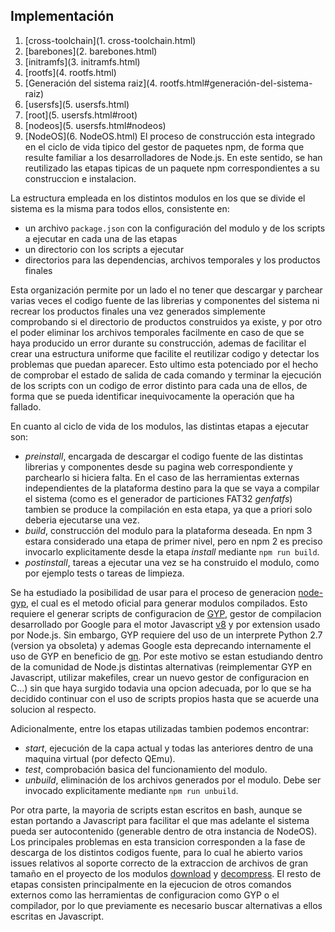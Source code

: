 ## Implementación

1. [cross-toolchain](1. cross-toolchain.html)
2. [barebones](2. barebones.html)
3. [initramfs](3. initramfs.html)
4. [rootfs](4. rootfs.html)
  1. [Generación del sistema raiz](4. rootfs.html#generación-del-sistema-raiz)
5. [usersfs](5. usersfs.html)
  1. [root](5. usersfs.html#root)
  2. [nodeos](5. usersfs.html#nodeos)
6. [NodeOS](6. NodeOS.html)
El proceso de construcción esta integrado en el ciclo de vida tipico del gestor
de paquetes npm, de forma que resulte familiar a los desarrolladores de Node.js.
En este sentido, se han reutilizado las etapas tipicas de un paquete npm
correspondientes a su construccion e instalacion.

La estructura empleada en los distintos modulos en los que se divide el sistema
es la misma para todos ellos, consistente en:

* un archivo `package.json` con la configuración del modulo y de los scripts a
  ejecutar en cada una de las etapas
* un directorio con los scripts a ejecutar
* directorios para las dependencias, archivos temporales y los productos finales

Esta organización permite por un lado el no tener que descargar y parchear
varias veces el codigo fuente de las librerias y componentes del sistema ni
recrear los productos finales una vez generados simplemente comprobando si el
directorio de productos construidos ya existe, y por otro el poder eliminar los
archivos temporales facilmente en caso de que se haya producido un error durante
su construcción, ademas de facilitar el crear una estructura uniforme que
facilite el reutilizar codigo y detectar los problemas que puedan aparecer. Esto
ultimo esta potenciado por el hecho de comprobar el estado de salida de cada
comando y terminar la ejecución de los scripts con un codigo de error distinto
para cada una de ellos, de forma que se pueda identificar inequivocamente la
operación que ha fallado.

En cuanto al ciclo de vida de los modulos, las distintas etapas a ejecutar son:

* *preinstall*, encargada de descargar el codigo fuente de las distintas
  librerias y componentes desde su pagina web correspondiente y parchearlo si
  hiciera falta. En el caso de las herramientas externas independientes de la
  plataforma destino para la que se vaya a compilar el sistema (como es el
  generador de particiones FAT32 *genfatfs*) tambien se produce la compilación
  en esta etapa, ya que a priori solo deberia ejecutarse una vez.
* *build*, construcción del modulo para la plataforma deseada. En npm 3 estara
  considerado una etapa de primer nivel, pero en npm 2 es preciso invocarlo
  explicitamente desde la etapa *install* mediante ```npm run build```.
* *postinstall*, tareas a ejecutar una vez se ha construido el modulo, como por
  ejemplo tests o tareas de limpieza.

Se ha estudiado la posibilidad de usar para el proceso de generacion
[node-gyp](), el cual es el metodo oficial para generar modulos compilados. Esto
requiere el generar scripts de configuracion de [GYP](), gestor de compilacion
desarrollado por Google para el motor Javascript [v8]() y por extension usado
por Node.js. Sin embargo, GYP requiere del uso de un interprete Python 2.7
(version ya obsoleta) y ademas Google esta deprecando internamente el uso de GYP
en beneficio de [gn](). Por este motivo se estan estudiando dentro de la
comunidad de Node.js distintas alternativas (reimplementar GYP en Javascript,
utilizar makefiles, crear un nuevo gestor de configuracion en C...) sin que haya
surgido todavia una opcion adecuada, por lo que se ha decidido continuar con el
uso de scripts propios hasta que se acuerde una solucion al respecto.

Adicionalmente, entre los etapas utilizadas tambien podemos encontrar:

* *start*, ejecución de la capa actual y todas las anteriores dentro de una
  maquina virtual (por defecto QEmu).
* *test*, comprobación basica del funcionamiento del modulo.
* *unbuild*, eliminación de los archivos generados por el modulo. Debe ser
  invocado explicitamente mediante ```npm run unbuild```.

Por otra parte, la mayoria de scripts estan escritos en bash, aunque se estan
portando a Javascript para facilitar el que mas adelante el sistema pueda ser
autocontenido (generable dentro de otra instancia de NodeOS). Los principales
problemas en esta transicion corresponden a la fase de descarga de los distintos
codigos fuente, para lo cual he abierto varios issues relativos al soporte
correcto de la extraccion de archivos de gran tamaño en el proyecto de los
modulos [download](https://github.com/kevva/download/issues?q=author%3Apiranna)
y [decompress](https://github.com/kevva/decompress/issues?q=author%3Apiranna).
El resto de etapas consisten principalmente en la ejecucion de otros comandos
externos como las herramientas de configuracion como GYP o el compilador, por lo
que previamente es necesario buscar alternativas a ellos escritas en Javascript.
